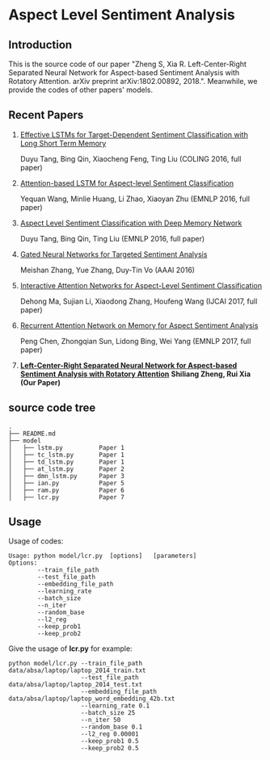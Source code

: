 # Aspect Level Sentiment Analysis

## Introduction

This is the source code of our paper "Zheng S, Xia R. Left-Center-Right Separated Neural Network for Aspect-based Sentiment Analysis with Rotatory Attention. arXiv preprint arXiv:1802.00892, 2018.".
Meanwhile, we provide the codes of other papers' models.

## Recent Papers

1. [Effective LSTMs for Target-Dependent Sentiment Classification with Long Short Term Memory](https://arxiv.org/abs/1512.01100)

    Duyu Tang, Bing Qin, Xiaocheng Feng, Ting Liu (COLING 2016, full paper)
2. [Attention-based LSTM for Aspect-level Sentiment Classification](http://www.aclweb.org/anthology/D/D16/D16-1058.pdf)

    Yequan Wang, Minlie Huang, Li Zhao, Xiaoyan Zhu (EMNLP 2016, full paper)
3. [Aspect Level Sentiment Classification with Deep Memory Network](http://arxiv.org/abs/1605.08900)

    Duyu Tang, Bing Qin, Ting Liu (EMNLP 2016, full paper)
4. [Gated Neural Networks for Targeted Sentiment Analysis](http://www.aaai.org/ocs/index.php/AAAI/AAAI16/paper/download/12074/12065)

    Meishan Zhang, Yue Zhang, Duy-Tin Vo (AAAI 2016)
5. [Interactive Attention Networks for Aspect-Level Sentiment Classification](https://arxiv.org/abs/1709.00893)

    Dehong Ma, Sujian Li, Xiaodong Zhang, Houfeng Wang (IJCAI 2017, full paper)
6. [Recurrent Attention Network on Memory for Aspect Sentiment Analysis](http://www.aclweb.org/anthology/D17-1048)

    Peng Chen, Zhongqian Sun, Lidong Bing, Wei Yang (EMNLP 2017, full paper)
7. [**Left-Center-Right Separated Neural Network for Aspect-based Sentiment Analysis with Rotatory Attention**](https://arxiv.org/abs/1802.00892)
    **Shiliang Zheng, Rui Xia (Our Paper)**


## source code tree

    .
    ├── README.md
    ├── model
    │   ├── lstm.py          Paper 1
    │   ├── tc_lstm.py       Paper 1
    │   ├── td_lstm.py       Paper 1
    │   ├── at_lstm.py       Paper 2
    │   ├── dmn_lstm.py      Paper 3
    │   ├── ian.py           Paper 5
    │   ├── ram.py           Paper 6
    │   ├── lcr.py           Paper 7


## Usage

Usage of codes:

```
Usage: python model/lcr.py  [options]   [parameters]
Options:
        --train_file_path
        --test_file_path
        --embedding_file_path
        --learning_rate
        --batch_size
        --n_iter
        --random_base
        --l2_reg
        --keep_prob1
        --keep_prob2
```

Give the usage of **lcr.py** for example:

```
python model/lcr.py --train_file_path data/absa/laptop/laptop_2014_train.txt
                    --test_file_path data/absa/laptop/laptop_2014_test.txt
                    --embedding_file_path data/absa/laptop/laptop_word_embedding_42b.txt
                    --learning_rate 0.1
                    --batch_size 25
                    --n_iter 50
                    --random_base 0.1
                    --l2_reg 0.00001
                    --keep_prob1 0.5
                    --keep_prob2 0.5
```




